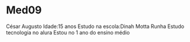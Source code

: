 # Med09
César Augusto
Idade:15 anos
Estudo na escola:Dinah Motta Runha
Estudo tecnologia no alura
Estou no 1 ano do ensino médio
